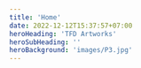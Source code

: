 ```yaml
---
title: 'Home'
date: 2022-12-12T15:37:57+07:00
heroHeading: 'TFD Artworks'
heroSubHeading: ''
heroBackground: 'images/P3.jpg'
---
```

